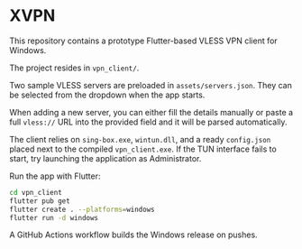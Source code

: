 # XVPN

This repository contains a prototype Flutter-based VLESS VPN client for Windows.

The project resides in `vpn_client/`.

Two sample VLESS servers are preloaded in `assets/servers.json`. They can be selected from the dropdown when the app starts.

When adding a new server, you can either fill the details manually or paste a full
`vless://` URL into the provided field and it will be parsed automatically.

The client relies on `sing-box.exe`, `wintun.dll`, and a ready `config.json` placed next to the compiled `vpn_client.exe`.
If the TUN interface fails to start, try launching the application as Administrator.

Run the app with Flutter:

```bash
cd vpn_client
flutter pub get
flutter create . --platforms=windows
flutter run -d windows
```

A GitHub Actions workflow builds the Windows release on pushes.

